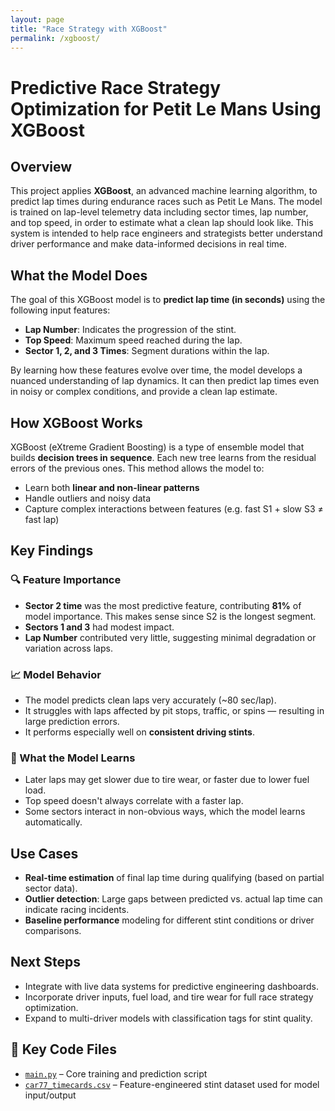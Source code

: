 ```yaml
---
layout: page
title: "Race Strategy with XGBoost"
permalink: /xgboost/
---
```


# Predictive Race Strategy Optimization for Petit Le Mans Using XGBoost

## Overview

This project applies **XGBoost**, an advanced machine learning algorithm, to predict lap times during endurance races such as Petit Le Mans. The model is trained on lap-level telemetry data including sector times, lap number, and top speed, in order to estimate what a clean lap should look like. This system is intended to help race engineers and strategists better understand driver performance and make data-informed decisions in real time.

## What the Model Does

The goal of this XGBoost model is to **predict lap time (in seconds)** using the following input features:

- **Lap Number**: Indicates the progression of the stint.
- **Top Speed**: Maximum speed reached during the lap.
- **Sector 1, 2, and 3 Times**: Segment durations within the lap.

By learning how these features evolve over time, the model develops a nuanced understanding of lap dynamics. It can then predict lap times even in noisy or complex conditions, and provide a clean lap estimate.

## How XGBoost Works

XGBoost (eXtreme Gradient Boosting) is a type of ensemble model that builds **decision trees in sequence**. Each new tree learns from the residual errors of the previous ones. This method allows the model to:

- Learn both **linear and non-linear patterns**
- Handle outliers and noisy data
- Capture complex interactions between features (e.g. fast S1 + slow S3 ≠ fast lap)

## Key Findings

### 🔍 Feature Importance

- **Sector 2 time** was the most predictive feature, contributing **81%** of model importance. This makes sense since S2 is the longest segment.
- **Sectors 1 and 3** had modest impact.
- **Lap Number** contributed very little, suggesting minimal degradation or variation across laps.

### 📈 Model Behavior

- The model predicts clean laps very accurately (~80 sec/lap).
- It struggles with laps affected by pit stops, traffic, or spins — resulting in large prediction errors.
- It performs especially well on **consistent driving stints**.

### 🧠 What the Model Learns

- Later laps may get slower due to tire wear, or faster due to lower fuel load.
- Top speed doesn't always correlate with a faster lap.
- Some sectors interact in non-obvious ways, which the model learns automatically.

## Use Cases

- **Real-time estimation** of final lap time during qualifying (based on partial sector data).
- **Outlier detection**: Large gaps between predicted vs. actual lap time can indicate racing incidents.
- **Baseline performance** modeling for different stint conditions or driver comparisons.

## Next Steps

- Integrate with live data systems for predictive engineering dashboards.
- Incorporate driver inputs, fuel load, and tire wear for full race strategy optimization.
- Expand to multi-driver models with classification tags for stint quality.

## 🔗 Key Code Files
- [`main.py`](./main.py) – Core training and prediction script  
- [`car77_timecards.csv`](./car77_timecards.csv) – Feature-engineered stint dataset used for model input/output  

